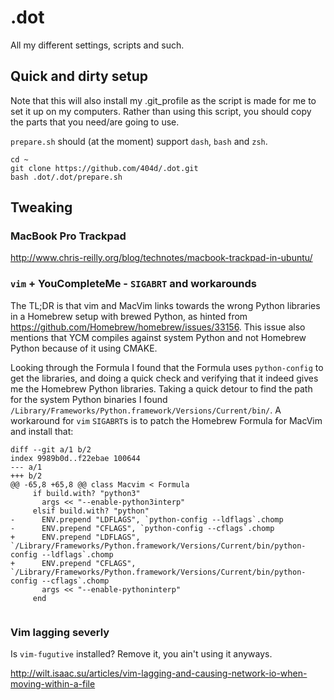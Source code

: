 .dot
====

All my different settings, scripts and such.

## Quick and dirty setup

Note that this will also install my .git_profile as the script is made for me to set it up on my computers.
Rather than using this script, you should copy the parts that you need/are going to use.

`prepare.sh` should (at the moment) support `dash`, `bash` and `zsh`.

    cd ~
    git clone https://github.com/404d/.dot.git
    bash .dot/.dot/prepare.sh

## Tweaking
### MacBook Pro Trackpad
<http://www.chris-reilly.org/blog/technotes/macbook-trackpad-in-ubuntu/>

### `vim` + YouCompleteMe - `SIGABRT` and workarounds
The TL;DR is that vim and MacVim links towards the wrong Python libraries in
a Homebrew setup with brewed Python, as hinted from
<https://github.com/Homebrew/homebrew/issues/33156>. This issue also mentions
that YCM compiles against system Python and not Homebrew Python because of it using CMAKE.

Looking through the Formula I found that the Formula uses `python-config` to get the libraries,
and doing a quick check and verifying that it indeed gives me the Homebrew Python libraries.
Taking a quick detour to find the path for the system Python binaries I found
`/Library/Frameworks/Python.framework/Versions/Current/bin/`. A workaround for `vim` `SIGABRT`s
is to patch the Homebrew Formula for MacVim and install that:

~~~
diff --git a/1 b/2
index 9989b0d..f22ebae 100644
--- a/1
+++ b/2
@@ -65,8 +65,8 @@ class Macvim < Formula
     if build.with? "python3"
       args << "--enable-python3interp"
     elsif build.with? "python"
-      ENV.prepend "LDFLAGS", `python-config --ldflags`.chomp
-      ENV.prepend "CFLAGS", `python-config --cflags`.chomp
+      ENV.prepend "LDFLAGS", `/Library/Frameworks/Python.framework/Versions/Current/bin/python-config --ldflags`.chomp
+      ENV.prepend "CFLAGS", `/Library/Frameworks/Python.framework/Versions/Current/bin/python-config --cflags`.chomp
       args << "--enable-pythoninterp"
     end
 
~~~

### Vim lagging severly
Is `vim-fugutive` installed? Remove it, you ain't using it anyways.

<http://wilt.isaac.su/articles/vim-lagging-and-causing-network-io-when-moving-within-a-file>
